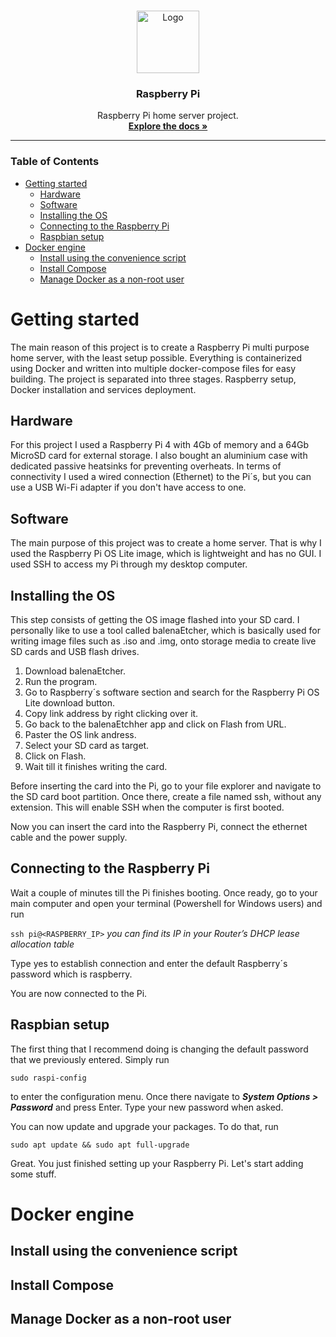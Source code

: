 <!-- START doctoc generated TOC please keep comment here to allow auto update -->
<!-- DON'T EDIT THIS SECTION, INSTEAD RE-RUN doctoc TO UPDATE -->

<br />
<p align="center">
  <a href="https://github.com/LucasACH">
    <img src="https://avatars3.githubusercontent.com/u/73149577?s=460&u=1baa1defb9904624d7aad76ec37dc76d2b230c0a&v=4" alt="Logo" width="100" height="100">
  </a>

  <h3 align="center">Raspberry Pi</h3>

  <p align="center">
    Raspberry Pi home server project.
    <br />
    <a href="https://github.com/LucasACH/raspberry-pi"><strong>Explore the docs »</strong></a>
  </p>
</p>

---------------------------------------------------------------------------------------------------------------------------------------------------------------------------------

### Table of Contents
- [Getting started](#getting-started)
  - [Hardware](#hardware)
  - [Software](#software)
  - [Installing the OS](#installing-the-os)
  - [Connecting to the Raspberry Pi](#connecting-to-the-raspberry-pi)
  - [Raspbian setup](#raspbian-setup)
- [Docker engine](#docker-engine)
  - [Install using the convenience script](#install-using-the-convenience-script)
  - [Install Compose](#install-compose)
  - [Manage Docker as a non-root user](#manage-docker-as-a-non-root-user)

<!-- END doctoc generated TOC please keep comment here to allow auto update -->

# Getting started
The main reason of this project is to create a Raspberry Pi multi purpose home server, with the least setup possible. Everything is containerized using Docker and written into multiple docker-compose files for easy building. The project is separated into three stages. Raspberry setup, Docker installation and services deployment.

## Hardware

For this project I used a Raspberry Pi 4 with 4Gb of memory and a 64Gb MicroSD card for external storage. I also bought an aluminium case with dedicated passive heatsinks for preventing overheats. In terms of connectivity I used a wired connection (Ethernet) to the Pi´s, but you can use a USB Wi-Fi adapter if you don't have access to one.

## Software

The main purpose of this project was to create a home server. That is why I used the Raspberry Pi OS Lite image, which is lightweight and has no GUI. I used SSH to access my Pi through my desktop computer.

## Installing the OS

This step consists of getting the OS image flashed into your SD card. I personally like to use a tool called balenaEtcher, which is basically used for writing image files such as .iso and .img, onto storage media to create live SD cards and USB flash drives.

1. Download balenaEtcher.
2. Run the program.
3. Go to Raspberry´s software section and search for the Raspberry Pi OS Lite download button.
4. Copy link address by right clicking over it.
5. Go back to the balenaEtchher app and click on Flash from URL.
6. Paster the OS link andress.
7. Select your SD card as target.
8. Click on Flash.
9. Wait till it finishes writing the card.

Before inserting the card into the Pi, go to your file explorer and navigate to the SD card boot partition. Once there, create a file named ssh, without any extension. This will enable SSH when the computer is first booted.

Now you can insert the card into the Raspberry Pi, connect the ethernet cable and the power supply.

## Connecting to the Raspberry Pi

Wait a couple of minutes till the Pi finishes booting. Once ready, go to your main computer and open your terminal (Powershell for Windows users) and run

`ssh pi@<RASPBERRY_IP>`
_you can find its IP in your Router’s DHCP lease allocation table_

Type yes to establish connection and enter the default Raspberry´s password which is raspberry.

You are now connected to the Pi.

## Raspbian setup

The first thing that I recommend doing is changing the default password that we previously entered. Simply run

`sudo raspi-config`

to enter the configuration menu. Once there navigate to **_System Options > Password_** and press Enter. Type your new password when asked.

You can now update and upgrade your packages. To do that, run

```sudo apt update && sudo apt full-upgrade```

Great. You just finished setting up your Raspberry Pi. Let's start adding some stuff.

# Docker engine

## Install using the convenience script

## Install Compose

## Manage Docker as a non-root user
